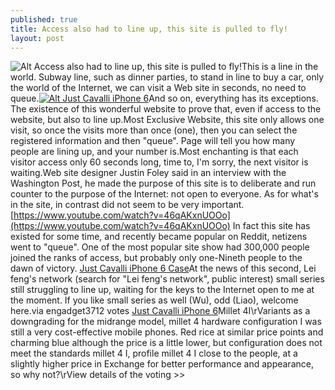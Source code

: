 ```yaml
---
published: true
title: Access also had to line up, this site is pulled to fly!
layout: post
---
```

![Alt Access also had to line up, this site is pulled to fly!](https://c2.staticflickr.com/2/1553/26452290115_fbeb63b6b6_z.jpg)This is a line in the world. Subway line, such as dinner parties, to stand in line to buy a car, only the world of the Internet, we can visit a Web site in seconds, no need to queue.[![Alt Just Cavalli iPhone 6](http://www.nodcase.com/images/large/i6/just_cavalli_i6401_lrg.jpg)](http://www.nodcase.com/just-cavalli-iphone-6-case-leopard-red-p-4109.html)And so on, everything has its exceptions. The existence of this wonderful website to prove that, even if access to the website, but also to line up.Most Exclusive Website, this site only allows one visit, so once the visits more than once (one), then you can select the registered information and then \"queue\". Page will tell you how many people are lining up, and your number is.Most enchanting is that each visitor access only 60 seconds long, time to, I\'m sorry, the next visitor is waiting.Web site designer Justin Foley said in an interview with the Washington Post, he made the purpose of this site is to deliberate and run counter to the purpose of the Internet: not open to everyone. As for what\'s in the site, in contrast did not seem to be very important. [https://www.youtube.com/watch?v=46qAKxnUOOo](https://www.youtube.com/watch?v=46qAKxnUOOo) In fact this site has existed for some time, and recently became popular on Reddit, netizens went to \"queue\". One of the most popular site show had 300,000 people joined the ranks of access, but probably only one-Nineth people to the dawn of victory. [Just Cavalli iPhone 6 Case](http://juicycouture2015.tumblr.com/post/135374733602/medicast-wants-to-help-your-doctor-wants-to-be-the)At the news of this second, Lei feng\'s network (search for \"Lei feng\'s network\", public interest) small series still struggling to line up, waiting for the keys to the Internet open to me at the moment. If you like small series as well (Wu), odd (Liao), welcome here.via engadget3712 votes [Just Cavalli iPhone 6](http://www.nodcase.com/just-cavalli-iphone-6-case-leopard-red-p-4109.html)Millet 4I\rVariants as a downgrading for the midrange model, millet 4 hardware configuration I was still a very cost-effective mobile phones. Red rice at similar price points and charming blue although the price is a little lower, but configuration does not meet the standards millet 4 I, profile millet 4 I close to the people, at a slightly higher price in Exchange for better performance and appearance, so why not?\rView details of the voting >>